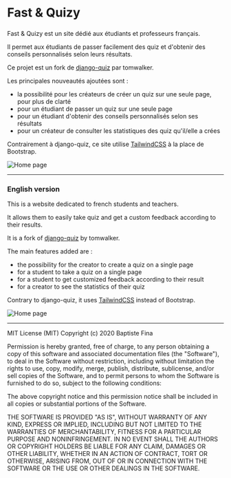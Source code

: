 Fast & Quizy
===============

### 

Fast & Quizy est un site dédié aux étudiants et professeurs français.

Il permet aux étudiants de passer facilement des quiz et d'obtenir des conseils personnalisés selon leurs résultats.

Ce projet est un fork de [django-quiz](https://github.com/tomwalker/django_quiz) par tomwalker.

Les principales nouveautés ajoutées sont :
* la possibilité pour les créateurs de créer un quiz sur une seule page, pour plus de clarté
* pour un étudiant de passer un quiz sur une seule page
* pour un étudiant d'obtenir des conseils personnalisés selon ses résultats
* pour un créateur de consulter les statistiques des quiz qu'il/elle a crées

Contrairement à django-quiz, ce site utilise [TailwindCSS](tailwindcss.com/) à la place de Bootstrap.

![Home page](https://imgur.com/a/c8WAqjc "Home page hosted by Imgur")

---

### English version


This is a website dedicated to french students and teachers.

It allows them to easily take quiz and get a custom feedback according to their results.

It is a fork of [django-quiz](https://github.com/tomwalker/django_quiz) by tomwalker.

The main features added are :
* the possibility for the creator to create a quiz on a single page
* for a student to take a quiz on a single page
* for a student to get customized feedback according to their result
* for a creator to see the statistics of their quiz


Contrary to django-quiz, it uses [TailwindCSS](tailwindcss.com/) instead of Bootstrap.


![Home page](https://imgur.com/a/c8WAqjc "Home page hosted by Imgur")


---


MIT License (MIT)
Copyright (c) 2020 Baptiste Fina

Permission is hereby granted, free of charge, to any person obtaining a copy of this software and associated documentation files (the "Software"), to deal in the Software without restriction, including without limitation the rights to use, copy, modify, merge, publish, distribute, sublicense, and/or sell copies of the Software, and to permit persons to whom the Software is furnished to do so, subject to the following conditions:

The above copyright notice and this permission notice shall be included in all copies or substantial portions of the Software.

THE SOFTWARE IS PROVIDED "AS IS", WITHOUT WARRANTY OF ANY KIND, EXPRESS OR IMPLIED, INCLUDING BUT NOT LIMITED TO THE WARRANTIES OF MERCHANTABILITY, FITNESS FOR A PARTICULAR PURPOSE AND NONINFRINGEMENT. IN NO EVENT SHALL THE AUTHORS OR COPYRIGHT HOLDERS BE LIABLE FOR ANY CLAIM, DAMAGES OR OTHER LIABILITY, WHETHER IN AN ACTION OF CONTRACT, TORT OR OTHERWISE, ARISING FROM, OUT OF OR IN CONNECTION WITH THE SOFTWARE OR THE USE OR OTHER DEALINGS IN THE SOFTWARE.
